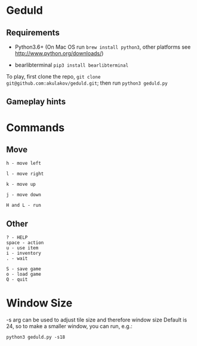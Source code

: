 # Geduld


Requirements
---

- Python3.6+  (On Mac OS run `brew install python3`, other platforms see http://www.python.org/downloads/)

- bearlibterminal
    `pip3 install bearlibterminal`

To play, first clone the repo, `git clone git@github.com:akulakov/geduld.git`; then run `python3 geduld.py`

## Gameplay hints

# Commands

## Move

    h - move left

    l - move right

    k - move up

    j - move down

    H and L - run

## Other

    ? - HELP
    space - action
    u - use item
    i - inventory
    . - wait

    S - save game
    o - load game
    Q - quit

# Window Size

-s arg can be used to adjust tile size and therefore window size
Default is 24, so to make a smaller window, you can run, e.g.:

    python3 geduld.py -s18
